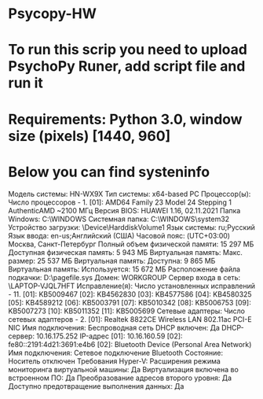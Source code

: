 # Psycopy-HW
# To run this scrip you need to upload PsychoPy Runer, add script file and run it
# Requirements: Python 3.0, window size (pixels) [1440, 960]
# Below you can find systeninfo


Модель системы:                   HN-WX9X
Тип системы:                      x64-based PC
Процессор(ы):                     Число процессоров - 1.
                                  [01]: AMD64 Family 23 Model 24 Stepping 1 AuthenticAMD ~2100 МГц
Версия BIOS:                      HUAWEI 1.16, 02.11.2021
Папка Windows:                    C:\WINDOWS
Системная папка:                  C:\WINDOWS\system32
Устройство загрузки:              \Device\HarddiskVolume1
Язык системы:                     ru;Русский
Язык ввода:                       en-us;Английский (США)
Часовой пояс:                     (UTC+03:00) Москва, Санкт-Петербург
Полный объем физической памяти:   15 297 МБ
Доступная физическая память:      5 943 МБ
Виртуальная память: Макс. размер: 25 537 МБ
Виртуальная память: Доступна:     9 865 МБ
Виртуальная память: Используется: 15 672 МБ
Расположение файла подкачки:      D:\pagefile.sys
Домен:                            WORKGROUP
Сервер входа в сеть:              \\LAPTOP-VJQL7HFT
Исправление(я):                   Число установленных исправлений - 11.
                                  [01]: KB5009467
                                  [02]: KB4562830
                                  [03]: KB4577586
                                  [04]: KB4580325
                                  [05]: KB4589212
                                  [06]: KB5003791
                                  [07]: KB5010342
                                  [08]: KB5006753
                                  [09]: KB5007273
                                  [10]: KB5011352
                                  [11]: KB5005699
Сетевые адаптеры:                 Число сетевых адаптеров - 2.
                                  [01]: Realtek 8822CE Wireless LAN 802.11ac PCI-E NIC
                                        Имя подключения: Беспроводная сеть
                                        DHCP включен:    Да
                                        DHCP-сервер:     10.16.175.252
                                        IP-адрес
                                        [01]: 10.16.160.59
                                        [02]: fe80::2191:4d21:3691:e4b6
                                  [02]: Bluetooth Device (Personal Area Network)
                                        Имя подключения: Сетевое подключение Bluetooth
                                        Состояние:       Носитель отключен
Требования Hyper-V:               Расширения режима мониторинга виртуальной машины: Да
                                  Виртуализация включена во встроенном ПО: Да
                                  Преобразование адресов второго уровня: Да
                                  Доступно предотвращение выполнения данных: Да
